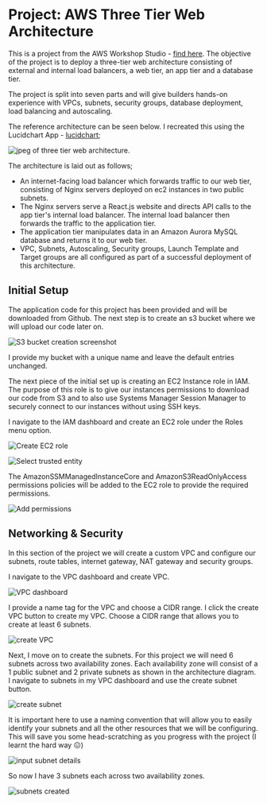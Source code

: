 # Project: AWS Three Tier Web Architecture

This is a project from the AWS Workshop Studio - [find here](https://catalog.us-east-1.prod.workshops.aws/workshops/85cd2bb2-7f79-4e96-bdee-8078e469752a/en-US). The objective of the project is to deploy a three-tier web architecture consisting of external and internal load balancers, a web tier, an app tier and a database tier.

The project is split into seven parts and will give builders hands-on experience with VPCs, subnets, security groups, database deployment, load balancing and autoscaling.

The reference architecture can be seen below. I recreated this using the Lucidchart App - [lucidchart](https://www.lucidchart.com/pages/?);

![jpeg of three tier web architecture.](./3twba.jpeg)

The architecture is laid out as follows;

- An internet-facing load balancer which forwards traffic to our web tier, consisting of Nginx servers deployed on ec2 instances in two public subnets.
- The Nginx servers serve a React.js website and directs API calls to the app tier's internal load balancer. The internal load balancer then forwards the traffic to the application tier.
- The application tier manipulates data in an Amazon Aurora MySQL database and returns it to our web tier.
- VPC, Subnets, Autoscaling, Security groups, Launch Template and Target groups are all configured as part of a successful deployment of this architecture.

## Initial Setup

The application code for this project has been provided and will be downloaded from Github. The next step is to create an s3 bucket where we will upload our code later on.

![S3 bucket creation screenshot](./imgs/create_bucket.JPG)

I provide my bucket with a unique name and leave the default entries unchanged.

The next piece of the initial set up is creating an EC2 Instance role in IAM. The purpose of this role is to give our instances permissions to download our code from S3 and to also use Systems Manager Session Manager to securely connect to our instances without using SSH keys.

I navigate to the IAM dashboard and create an EC2 role under the Roles menu option.

![Create EC2 role](./imgs/ec2_role1.JPG)

![Select trusted entity](./imgs/ec2_role2.JPG)

The AmazonSSMManagedInstanceCore and AmazonS3ReadOnlyAccess permissions policies will be added to the EC2 role to provide the required permissions.

![Add permissions](./imgs/ec2_role3.JPG)

## Networking & Security

In this section of the project we will create a custom VPC and configure our subnets, route tables, internet gateway, NAT gateway and security groups.

I navigate to the VPC dashboard and create VPC.

![VPC dashboard](./imgs/create_vpc1.JPG)

I provide a name tag for the VPC and choose a CIDR range. I click the create VPC button to create my VPC. Choose a CIDR range that allows you to create at least 6 subnets.

![create VPC](./imgs/create_vpc2.JPG)

Next, I move on to create the subnets. For this project we will need 6 subnets across two availability zones. Each availability zone will consist of a 1 public subnet and 2 private subnets as shown in the architecture diagram.
I navigate to subnets in my VPC dashboard and use the create subnet button.

![create subnet](./imgs/create_subnet1.JPG)

It is important here to use a naming convention that will allow you to easily identify your subnets and all the other resources that we will be configuring. This will save you some head-scratching as you progress with the project (I learnt the hard way 😖)

![input subnet details](./imgs/create_subnet2.JPG)

So now I have 3 subnets each across two availability zones.

![subnets created](./imgs/create_subnet3.JPG)
